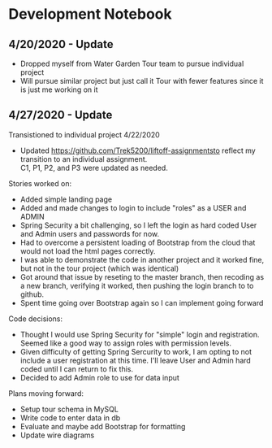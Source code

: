 # Development Notebook

## 4/20/2020 - Update

* Dropped myself from Water Garden Tour team to pursue individual project<br>
* Will pursue similar project but just call it Tour with fewer features since it is just me working on it

## 4/27/2020 - Update

Transistioned to individual project 4/22/2020<br>
* Updated https://github.com/Trek5200/liftoff-assignmentsto reflect my transition to an individual assignment.<br>
C1, P1, P2, and P3 were updated as needed.

Stories worked on:<br>
* Added simple landing page<br>
* Added and made changes to login to include "roles" as a USER and ADMIN<br>
* Spring Security a bit challenging, so I left the login as hard coded User and Admin users and passwords for now.<br>
* Had to overcome a persistent loading of Bootstrap from the cloud that would not load the html pages correctly.<br>
* I was able to demonstrate the code in another project and it worked fine, but not in the tour project (which was identical)<br>
* Got around that issue by reseting to the master branch, then recoding as a new branch, verifying it worked, then pushing the login branch to to github.<br>
* Spent time going over Bootstrap again so I can implement going forward

Code decisions:<br>
* Thought I would use Spring Security for "simple" login and registration. Seemed like a good way to assign roles with permission levels.<br>
* Given difficulty of getting Spring Sercurity to work, I am opting to not include a user registration at this time. I'll leave User and Admin hard coded until I can return to fix this.<br>
* Decided to add Admin role to use for data input<br>

Plans moving forward:<br>
* Setup tour schema in MySQL<br>
* Write code to enter data in db<br>
* Evaluate and maybe add Bootstrap for formatting<br>
* Update wire diagrams<br>
